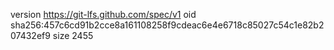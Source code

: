 version https://git-lfs.github.com/spec/v1
oid sha256:457c6cd91b2cce8a161108258f9cdeac6e4e6718c85027c54c1e82b207432ef9
size 2455
